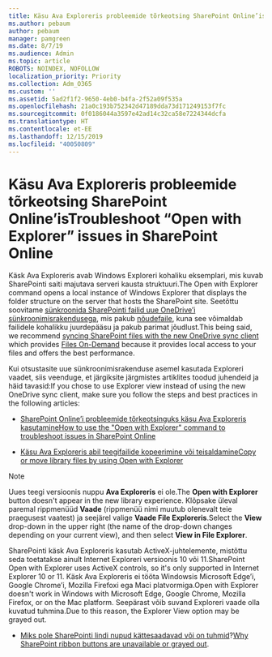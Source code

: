 ```yaml
---
title: Käsu Ava Exploreris probleemide tõrkeotsing SharePoint Online’is
ms.author: pebaum
author: pebaum
manager: pamgreen
ms.date: 8/7/19
ms.audience: Admin
ms.topic: article
ROBOTS: NOINDEX, NOFOLLOW
localization_priority: Priority
ms.collection: Adm_O365
ms.custom: ''
ms.assetid: 5ad2f1f2-9650-4eb0-b4fa-2f52a09f535a
ms.openlocfilehash: 21a0c193b752342d47189dda73d171249153f7fc
ms.sourcegitcommit: 0f0186044a3597e42ad14c32ca58e7224344dcfa
ms.translationtype: HT
ms.contentlocale: et-EE
ms.lasthandoff: 12/15/2019
ms.locfileid: "40050809"
---
```

# <a name="troubleshoot-open-with-explorer-issues-in-sharepoint-online"></a><span data-ttu-id="25bf1-102">Käsu Ava Exploreris probleemide tõrkeotsing SharePoint Online’is</span><span class="sxs-lookup"><span data-stu-id="25bf1-102">Troubleshoot “Open with Explorer” issues in SharePoint Online</span></span>

<span data-ttu-id="25bf1-103">Käsk Ava Exploreris avab Windows Exploreri kohaliku eksemplari, mis kuvab SharePointi saiti majutava serveri kausta struktuuri.</span><span class="sxs-lookup"><span data-stu-id="25bf1-103">The Open with Explorer command opens a local instance of Windows Explorer that displays the folder structure on the server that hosts the SharePoint site.</span></span> <span data-ttu-id="25bf1-104">Seetõttu soovitame [sünkroonida SharePointi failid uue OneDrive’i sünkroonimisrakendusega](https://support.office.com/article/sync-sharepoint-files-with-the-new-onedrive-sync-client-6de9ede8-5b6e-4503-80b2-6190f3354a88)</a>, mis pakub [nõudefaile](https://support.office.com/article/learn-about-onedrive-files-on-demand-0e6860d3-d9f3-4971-b321-7092438fb38e), kuna see võimaldab failidele kohalikku juurdepääsu ja pakub parimat jõudlust.</span><span class="sxs-lookup"><span data-stu-id="25bf1-104">This being said, we recommend [syncing SharePoint files with the new OneDrive sync client](https://support.office.com/article/sync-sharepoint-files-with-the-new-onedrive-sync-client-6de9ede8-5b6e-4503-80b2-6190f3354a88)</a> which provides [Files On-Demand](https://support.office.com/article/learn-about-onedrive-files-on-demand-0e6860d3-d9f3-4971-b321-7092438fb38e) because it provides local access to your files and offers the best performance.</span></span>


<span data-ttu-id="25bf1-105">Kui otsustasite uue sünkroonimisrakenduse asemel kasutada Exploreri vaadet, siis veenduge, et järgiksite järgmistes artiklites toodud juhendeid ja häid tavasid:</span><span class="sxs-lookup"><span data-stu-id="25bf1-105">If you chose to use Explorer view instead of using the new OneDrive sync client, make sure you follow the steps and best practices in the following articles:</span></span>

- [<span data-ttu-id="25bf1-106">SharePoint Online’i probleemide tõrkeotsinguks käsu Ava Exploreris kasutamine</span><span class="sxs-lookup"><span data-stu-id="25bf1-106">How to use the "Open with Explorer" command to troubleshoot issues in SharePoint Online</span></span>](https://docs.microsoft.com/sharepoint/support/lists-and-libraries/troubleshoot-issues-using-open-with-explorer)

- [<span data-ttu-id="25bf1-107">Käsu Ava Exploreris abil teegifailide kopeerimine või teisaldamine</span><span class="sxs-lookup"><span data-stu-id="25bf1-107">Copy or move library files by using Open with Explorer</span></span>](https://support.office.com/article/copy-or-move-library-files-by-using-open-with-explorer-aaee7bfb-e2a1-42ee-8fc0-bcc0754f04d2)

> [!Note]  
> <span data-ttu-id="25bf1-108">Uues teegi versioonis nuppu **Ava Exploreris** ei ole.</span><span class="sxs-lookup"><span data-stu-id="25bf1-108">The **Open with Explorer** button doesn't appear in the new library experience.</span></span> <span data-ttu-id="25bf1-109">Klõpsake üleval paremal rippmenüüd **Vaade** (rippmenüü nimi muutub olenevalt teie praegusest vaatest) ja seejärel valige **Vaade File Exploreris**.</span><span class="sxs-lookup"><span data-stu-id="25bf1-109">Select the **View** drop-down in the upper right (the name of the drop-down changes depending on your current view), and then select **View in File Explorer**.</span></span>
>
 ><span data-ttu-id="25bf1-110">SharePointi käsk Ava Exploreris kasutab ActiveX-juhtelemente, mistõttu seda toetatakse ainult Internet Exploreri versioonis 10 või 11.</span><span class="sxs-lookup"><span data-stu-id="25bf1-110">SharePoint Open with Explorer uses ActiveX controls, so it's only supported in Internet Explorer 10 or 11.</span></span> <span data-ttu-id="25bf1-111">Käsk Ava Exploreris ei tööta Windowsis Microsoft Edge’i, Google Chrome’i, Mozilla Firefoxi ega Maci platvormiga.</span><span class="sxs-lookup"><span data-stu-id="25bf1-111">Open with Explorer doesn't work in Windows with Microsoft Edge, Google Chrome, Mozilla Firefox, or on the Mac platform.</span></span> <span data-ttu-id="25bf1-112">Seepärast võib suvand Exploreri vaade olla kuvatud tuhmina.</span><span class="sxs-lookup"><span data-stu-id="25bf1-112">Due to this reason, the Explorer View option may be grayed out.</span></span>
>
> - <span data-ttu-id="25bf1-113">[Miks pole SharePointi lindi nupud kättesaadavad või on tuhmid](https://support.office.com/article/Why-SharePoint-ribbon-buttons-are-unavailable-48b0939a-2efb-4e79-b5e8-b2c4cb5d04ca)?</span><span class="sxs-lookup"><span data-stu-id="25bf1-113">[Why SharePoint ribbon buttons are unavailable or grayed out](https://support.office.com/article/Why-SharePoint-ribbon-buttons-are-unavailable-48b0939a-2efb-4e79-b5e8-b2c4cb5d04ca).</span></span>
  

